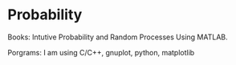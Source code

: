 # Probability

Books: Intutive Probability and Random Processes Using MATLAB.

Porgrams: I am using C/C++, gnuplot, python, matplotlib 
